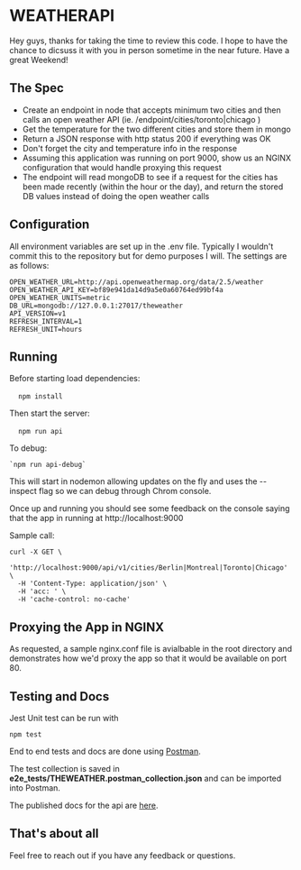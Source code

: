 # WEATHERAPI

Hey guys, thanks for taking the time to review this code.   I hope to have the chance to dicsuss it with you in person sometime in the near future.  Have a great Weekend!

## The Spec

* Create an endpoint in node that accepts minimum two cities and then calls an open weather API (ie. /endpoint/cities/toronto|chicago )
* Get the temperature for the two different cities and store them in mongo
* Return a JSON response with http status 200 if everything was OK
* Don't forget the city and temperature info in the response
* Assuming this application was running on port 9000, show us an NGINX configuration that would handle proxying this request
* The endpoint will read mongoDB to see if a request for the cities has been made recently (within the hour or the day), and return the stored DB values instead of doing the open weather calls

## Configuration

All environment variables are set up in the .env file. Typically I wouldn't commit this to the repository but for demo purposes I will.  The settings are as follows:
```
OPEN_WEATHER_URL=http://api.openweathermap.org/data/2.5/weather
OPEN_WEATHER_API_KEY=bf89e941da14d9a5e0a60764ed99bf4a
OPEN_WEATHER_UNITS=metric
DB_URL=mongodb://127.0.0.1:27017/theweather
API_VERSION=v1
REFRESH_INTERVAL=1
REFRESH_UNIT=hours
```

## Running

Before starting load dependencies:

    `npm install`

Then start the server:

    `npm run api`    

To debug:

    `npm run api-debug` 

This will start in nodemon allowing updates on the fly and uses the --inspect flag so we can debug through Chrom console.

Once up and running you should see some feedback on the console saying that the app in running at http://localhost:9000

Sample call:
```
curl -X GET \
  'http://localhost:9000/api/v1/cities/Berlin|Montreal|Toronto|Chicago' \
  -H 'Content-Type: application/json' \
  -H 'acc: ' \
  -H 'cache-control: no-cache'

```

## Proxying the App in NGINX

As requested, a sample nginx.conf file is avialbable in the root directory and demonstrates how we'd proxy the app so that it would be available on port 80.

## Testing and Docs
Jest Unit test can be run with
```
npm test
```

End to end tests and docs are done using [Postman](https://www.getpostman.com/).

The test collection is saved in **e2e_tests/THEWEATHER.postman_collection.json** and can be imported into Postman.

The published docs for the api are [here](https://documenter.getpostman.com/view/2071/RztspRw6).



## That's about all

Feel free to reach out if you have any feedback or questions.


